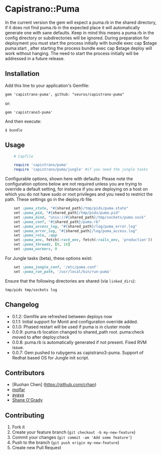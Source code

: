 # Capistrano::Puma

In the current version the gem will expect a puma.rb in the shared directory, if it does not find puma.rb in the expected place it will automatically generate one with sane defaults. Keep in mind this means a puma.rb in the config directory or subdirectories will be ignored. During preparation for deployment you must start the process initially with bundle exec cap $stage puma:start , after starting the process bundle exec cap $stage deploy will work without hanging. The need to start the process initially will be addressed in a future release.

## Installation

Add this line to your application's Gemfile:

    gem 'capistrano-puma', github: "seuros/capistrano-puma"

or:

    gem 'capistrano3-puma'

And then execute:

    $ bundle

## Usage
```ruby
    # Capfile

    require 'capistrano/puma'
    require 'capistrano/puma/jungle' #if you need the jungle tasks
```


Configurable options, shown here with defaults: Please note the configuration options below are not required unless you are trying to override a default setting, for instance if you are deploying on a host on which you do not have sudo or root privileges and you need to restrict the path. These settings go in the deploy.rb file. 

```ruby
    set :puma_state, "#{shared_path}/tmp/pids/puma.state"
    set :puma_pid, "#{shared_path}/tmp/pids/puma.pid"
    set :puma_bind, "unix://#{shared_path}/tmp/sockets/puma.sock"
    set :puma_conf, "#{shared_path}/puma.rb"
    set :puma_access_log, "#{shared_path}/log/puma_error.log"
    set :puma_error_log, "#{shared_path}/log/puma_access.log"
    set :puma_role, :app
    set :puma_env, fetch(:rack_env, fetch(:rails_env, 'production'))
    set :puma_threads, [0, 16]
    set :puma_workers, 0
```
For Jungle tasks (beta), these options exist:
```ruby
    set :puma_jungle_conf, '/etc/puma.conf'
    set :puma_run_path, '/usr/local/bin/run-puma'
```
Ensure that the following directories are shared (via ``linked_dirs``):

    tmp/pids tmp/sockets log

## Changelog

- 0.1.2: Gemfile are refreshed between deploys now
- 0.1.1: Initial support for Monit and configuration override added.
- 0.1.0: Phased restart will be used if puma is in cluster mode
- 0.0.9: puma.rb location changed to shared_path root. puma:check moved to after deploy:check
- 0.0.8: puma.rb is automatically generated if not present. Fixed RVM issue.
- 0.0.7: Gem pushed to rubygems as capistrano3-puma. Support of Redhat based OS for Jungle init script.

## Contributors

- [Ruohan Chen] (https://github.com/crhan)
- [molfar](https://github.com/molfar)
- [ayaya](https://github.com/ayamomiji)
- [Shane O'Grady](https://github.com/shaneog)


## Contributing

1. Fork it
2. Create your feature branch (`git checkout -b my-new-feature`)
3. Commit your changes (`git commit -am 'Add some feature'`)
4. Push to the branch (`git push origin my-new-feature`)
5. Create new Pull Request
